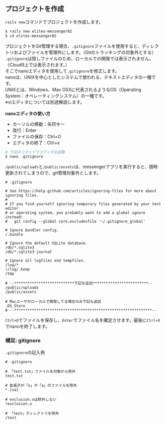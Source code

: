 ## プロジェクトを作成

`rails new`コマンドでプロジェクトを作成します。
```bash
$ rails new elites-messenger02
$ cd elites-messenger02
```

プロジェクトをGit管理する場合、`.gitignore`ファイルを使用すると、ディレクトリおよびファイルを管理外にします。（Gitのトラッキングの対象外とする）<br>
`.gitignore`は隠しファイルのため、ローカルでの開発では表示されません。（Cloud9上では表示されます。）<br>
そこでnanoエディタを使用して`.gitignore`を修正します。<br>
nanoは、UNIXを中心としたシステムで使われる、テキストエディタの一種です。<br>
UNIXとは、Windows、Max OSXに代表されるようなOS（Operating System：オペレーティングシステム）の一種です。<br>
※viエディタについては別途解説します。<br>
<br>
 **nanoエディタの使い方**
- カーソルの移動：矢印キー<br>
- 改行：Enter<br>
- ファイルの保存：Ctrl+O<br>
- エディタの終了：Ctrl+x<br>

```bash
# 下記のコマンドでエディタを起動
$ nano .gitignore
```



`/public/uploads`と`/public/assets`は、messengerアプリを実行すると、随時更新されてしまうので、git管理対象外とします。<br>

```
# .gitignore

# See https://help.github.com/articles/ignoring-files for more about ignoring files.
#
# If you find yourself ignoring temporary files generated by your text editor
# or operating system, you probably want to add a global ignore instead:
#   git config --global core.excludesfile '~/.gitignore_global'

# Ignore bundler config.
/.bundle

# Ignore the default SQLite database.
/db/*.sqlite3
/db/*.sqlite3-journal

# Ignore all logfiles and tempfiles.
/log/*
!/log/.keep
/tmp

# --***************************下記を追加*************************--
/public/uploads
/public/assets

# Macユーザがローカルで開発してる場合のみ下記も追加
.DS_Store
# --**************************************************************--

```
`Ctrl+O`でファイルを保存し、`Enter`でファイル名を確定させます。最後に`Ctrl+X`でnanoを終了します。


### 補足: gitignore

`.gitignore`の記入例

```
# .gitignore

# 「test.txt」ファイルを対象から除外
test.txt

# 拡張子が「o」や「a」のファイルを除外
*.[oa]

# exclusion.oは除外しない
!exclusion.o

# 「test」ディレクトリを除外
/test
```
